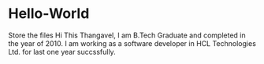 # Hello-World
Store the files
Hi This Thangavel, I am B.Tech Graduate and completed in the year of 2010. 
I am working as a software developer in HCL Technologies Ltd. for last one year succssfully.
